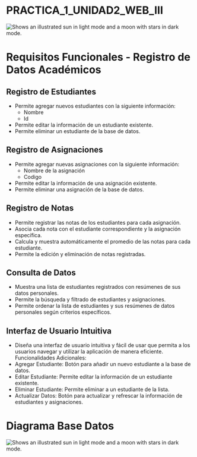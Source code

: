 # PRACTICA_1_UNIDAD2_WEB_III

<picture>
  <source media="(prefers-color-scheme: light)" srcset="https://user-images.githubusercontent.com/25423296/163456779-a8556205-d0a5-45e2-ac17-42d089e3c3f8.png">
  <img alt="Shows an illustrated sun in light mode and a moon with stars in dark mode." src="https://user-images.githubusercontent.com/25423296/163456779-a8556205-d0a5-45e2-ac17-42d089e3c3f8.png">
</picture>

# Requisitos Funcionales - Registro de Datos Académicos
## Registro de Estudiantes

 

- Permite agregar nuevos estudiantes con la siguiente información:
  - Nombre
  - Id
- Permite editar la información de un estudiante existente.
- Permite eliminar un estudiante de la base de datos.

## Registro de Asignaciones
- Permite agregar nuevas asignaciones con la siguiente información:
  - Nombre de la asignación
  - Codigo
- Permite editar la información de una asignación existente.
- Permite eliminar una asignación de la base de datos.

 

## Registro de Notas
- Permite registrar las notas de los estudiantes para cada asignación.
- Asocia cada nota con el estudiante correspondiente y la asignación específica.
- Calcula y muestra automáticamente el promedio de las notas para cada estudiante.
- Permite la edición y eliminación de notas registradas.

 

## Consulta de Datos
- Muestra una lista de estudiantes registrados con resúmenes de sus datos personales.
- Permite la búsqueda y filtrado de estudiantes y asignaciones.
- Permite ordenar la lista de estudiantes y sus resúmenes de datos personales según criterios específicos.

 

## Interfaz de Usuario Intuitiva
- Diseña una interfaz de usuario intuitiva y fácil de usar que permita a los usuarios navegar y utilizar la aplicación de manera eficiente.
  Funcionalidades Adicionales:
- Agregar Estudiante: Botón para añadir un nuevo estudiante a la base de datos.
- Editar Estudiante: Permite editar la información de un estudiante existente.
- Eliminar Estudiante: Permite eliminar a un estudiante de la lista.
- Actualizar Datos: Botón para actualizar y refrescar la información de estudiantes y asignaciones.
<h1>  Diagrama Base Datos </h1>
<picture>
  <source media="(prefers-color-scheme: light)" srcset="https://github.com/jeromejimenez123/PRACTICA_1_UNIDAD2_WEB_III/assets/120347318/d9a96226-822f-44ad-833d-61027282564e">
  <img alt="Shows an illustrated sun in light mode and a moon with stars in dark mode." src="https://github.com/jeromejimenez123/PRACTICA_1_UNIDAD2_WEB_III/assets/120347318/d9a96226-822f-44ad-833d-61027282564e">
</picture>


<!-- hola -->